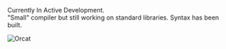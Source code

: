 Currently In Active Development.</br>
"Small" compiler but still working on standard libraries. Syntax has been built.

<!-- <img src="https://github.com/user-attachments/assets/6d6430fc-0add-4efb-9693-37466af5d7cf" width="300"/> -->
<!-- <img src="https://github.com/user-attachments/assets/ea6a395c-a442-4f70-b163-2bb42841634c" width="300"/> -->
![Orcat](https://github.com/user-attachments/assets/02dfcb6a-84e6-4954-b9a8-e911f462359f)

